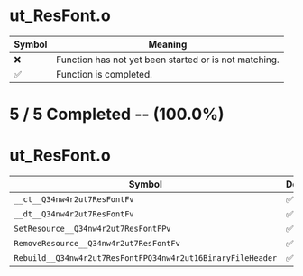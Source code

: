 # ut_ResFont.o
| Symbol | Meaning 
| ------------- | ------------- 
| :x: | Function has not yet been started or is not matching. 
| :white_check_mark: | Function is completed. 


# 5 / 5 Completed -- (100.0%)
# ut_ResFont.o
| Symbol | Decompiled? |
| ------------- | ------------- |
| `__ct__Q34nw4r2ut7ResFontFv` | :white_check_mark: |
| `__dt__Q34nw4r2ut7ResFontFv` | :white_check_mark: |
| `SetResource__Q34nw4r2ut7ResFontFPv` | :white_check_mark: |
| `RemoveResource__Q34nw4r2ut7ResFontFv` | :white_check_mark: |
| `Rebuild__Q34nw4r2ut7ResFontFPQ34nw4r2ut16BinaryFileHeader` | :white_check_mark: |
